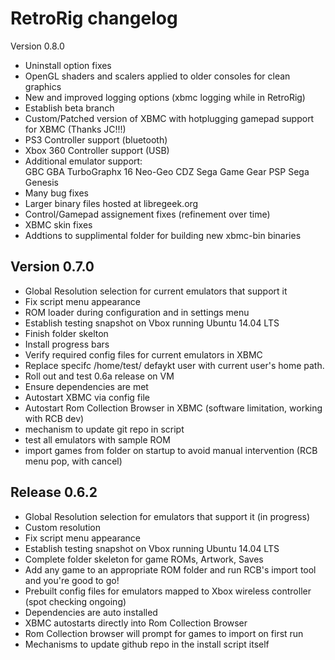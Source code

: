 RetroRig changelog
============================

Version 0.8.0

* Uninstall option fixes
* OpenGL shaders and scalers applied to older consoles for clean graphics
* New and improved logging options (xbmc logging while in RetroRig)
* Establish beta branch
* Custom/Patched version of XBMC with hotplugging gamepad support for XBMC (Thanks JC!!!)
* PS3 Controller support (bluetooth)
* Xbox 360 Controller support (USB)
* Additional emulator support:    
  GBC
  GBA
  TurboGraphx 16
  Neo-Geo CDZ
  Sega Game Gear
  PSP
  Sega Genesis
* Many bug fixes
* Larger binary files hosted at libregeek.org
* Control/Gamepad assignement fixes (refinement over time)
* XBMC skin fixes
* Addtions to supplimental folder for building new xbmc-bin binaries

Version 0.7.0
-------------

- Global Resolution selection for current emulators that support it  
- Fix script menu appearance  
- ROM loader during configuration and in settings menu  
- Establish testing snapshot on Vbox running Ubuntu 14.04 LTS  
- Finish folder skelton  
- Install progress bars  
- Verify required config files for current emulators in XBMC  
- Replace specifc /home/test/ defaykt user with current user's home path.  
- Roll out and test 0.6a release on VM  
- Ensure dependencies are met  
- Autostart XBMC via config file  
- Autostart Rom Collection Browser in XBMC (software limitation, working with RCB dev)  
- mechanism to update git repo in script  
- test all emulators with sample ROM  
- import games from folder on startup to avoid manual intervention (RCB menu pop, with cancel)  


Release 0.6.2
-------------

- Global Resolution selection for emulators that support it (in progress)
- Custom resolution
- Fix script menu appearance
- Establish testing snapshot on Vbox running Ubuntu 14.04 LTS
- Complete folder skeleton for game ROMs, Artwork, Saves
- Add any game to an appropriate ROM folder and run RCB's import tool and you're good to go!
- Prebuilt config files for emulators mapped to Xbox wireless controller (spot checking ongoing)
- Dependencies are auto installed
- XBMC autostarts directly into Rom Collection Browser
- Rom Collection browser will prompt for games to import on first run
- Mechanisms to update github repo in the install script itself
